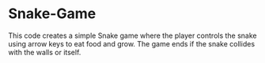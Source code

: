 # Snake-Game
This code creates a simple Snake game where the player controls the snake using arrow keys to eat food and grow. The game ends if the snake collides with the walls or itself.
